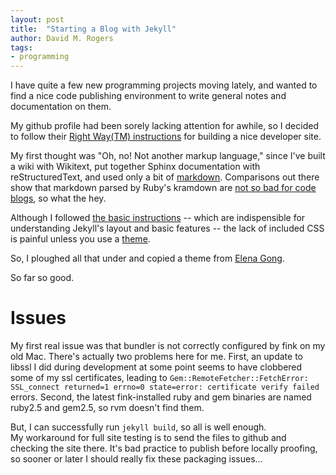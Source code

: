 ```yaml
---
layout: post
title:  "Starting a Blog with Jekyll"
author: David M. Rogers
tags:
- programming
---
```


I have quite a few new programming projects moving lately, and wanted to
find a nice code publishing environment to write general notes
and documentation on them.

My github profile had been sorely lacking attention for
awhile, so I decided to follow their
[Right Way(TM) instructions](https://pages.github.com/)
for building a nice developer site.

My first thought was "Oh, no! Not another markup language,"
since I've built a wiki with Wikitext, put together
Sphinx documentation with reStructuredText,
and used only a bit of [markdown](https://daringfireball.net/projects/markdown/syntax).  Comparisons out there show that markdown parsed
by Ruby's kramdown are [not so bad for code blogs](https://idratherbewriting.com/2016/10/28/markdown-or-restructuredtext-or-dita-choosing-format-tech-docs/),
so what the hey.

Although I followed [the basic instructions](https://jekyllrb.com/docs/step-by-step/08-blogging) -- which are indispensible for understanding Jekyll's layout and
basic features -- the lack of included CSS
is painful unless you use a [theme](https://jekyllrb.com/docs/themes/).

So, I ploughed all that under and copied a theme
from [Elena Gong](http://adagio-cantabile.github.io/index.html).

So far so good.

# Issues

My first real issue was that bundler is not correctly
configured by fink on my old Mac.  There's actually
two problems here for me.  First, an update to
libssl I did during development at some point
seems to have clobbered some of my ssl certificates,
leading to `Gem::RemoteFetcher::FetchError: SSL_connect returned=1 errno=0 state=error: certificate verify failed` errors.
Second, the latest fink-installed ruby and gem binaries
are named ruby2.5 and gem2.5, so rvm doesn't find them.

But, I can successfully run `jekyll build`, so all
is well enough.  
My workaround for full site testing is to send the files to github
and checking the site there.  It's bad practice to publish
before locally proofing, so sooner or later
I should really fix these packaging issues...

